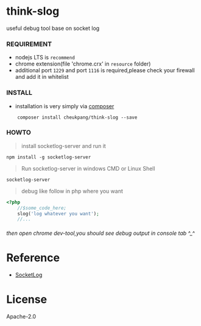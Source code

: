 # think-slog
useful debug tool base on socket log


### REQUIREMENT

* nodejs LTS is `recommend`
* chrome extension(file 'chrome.crx' in `resource` folder)
* additional port `1229` and port `1116` is required,please check your firewall and add it in whitelist


### INSTALL

* installation is very simply via [composer](https://getcomposer.org/)
```shell
    composer install cheukpang/think-slog --save
```


### HOWTO

> install socketlog-server and run it

```shell
npm install -g socketlog-server
```

>Run socketlog-server in windows CMD or Linux Shell

```shell
socketlog-server
```
> debug like follow in php where you want

```php
<?php
    //$some_code_here;
    slog('log whatever you want');
    //...
```


###### then open chrome dev-tool,you should see debug output in console tab ^_^


# Reference

- [SocketLog](https://github.com/luofei614/SocketLog)


# License

Apache-2.0